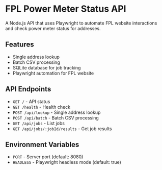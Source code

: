 # FPL Power Meter Status API

A Node.js API that uses Playwright to automate FPL website interactions and check power meter status for addresses.

## Features

- Single address lookup
- Batch CSV processing
- SQLite database for job tracking
- Playwright automation for FPL website

## API Endpoints

- `GET /` - API status
- `GET /health` - Health check
- `POST /api/lookup` - Single address lookup
- `POST /api/batch` - Batch CSV processing
- `GET /api/jobs` - List jobs
- `GET /api/jobs/:jobId/results` - Get job results

## Environment Variables

- `PORT` - Server port (default: 8080)
- `HEADLESS` - Playwright headless mode (default: true)

